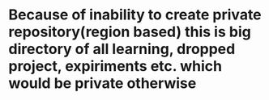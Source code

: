 # Because of inability to create private repository(region based) this is big directory of all learning, dropped project, expiriments etc. which would be private otherwise
